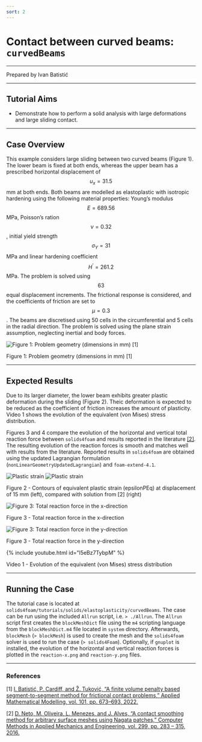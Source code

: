 ```yaml
---
sort: 2
---
```


# Contact between curved beams: `curvedBeams`

---

Prepared by Ivan Batistić

---

## Tutorial Aims

- Demonstrate how to perform a solid analysis with large deformations and large
  sliding contact.

---

## Case Overview

This example considers large sliding between two curved beams (Figure 1). The
lower beam is fixed at both ends, whereas the upper beam has a prescribed
horizontal displacement of $$u_x = 31.5$$ mm at both ends. Both beams are
modelled as elastoplastic with isotropic hardening using the following material
properties: Young’s modulus $$E = 689.56$$ MPa, Poisson’s ration $$\nu = 0.32$$,
initial yield strength $$\sigma_Y = 31$$ MPa and linear hardening coefficient
$$H^‘ = 261.2$$ MPa. The problem is solved using $$63$$ equal displacement
increments. The frictional response is considered, and the coefficients of
friction are set to $$\mu = 0.3$$. The beams are discretised using 50 cells in
the circumferential and 5 cells in the radial direction. The problem is solved
using the plane strain assumption, neglecting inertial and body forces.

![Figure 1: Problem geometry (dimensions in mm)
[1]](./images/curvedBeams-geometry.png)

Figure 1: Problem geometry (dimensions in mm) [1]

---

## Expected Results

Due to its larger diameter, the lower beam exhibits greater plastic deformation
during the sliding (Figure 2). Theic deformation is expected to be reduced as
the coefficient of friction increases the amount of plasticity. Video 1 shows
the evolution of the equivalent (von Mises) stress distribution.

Figures 3 and 4 compare the evolution of the horizontal and vertical total
reaction force between `solids4foam` and results reported in the literature
[[2]](https://www.sciencedirect.com/science/article/abs/pii/S0045782515003643).
The resulting evolution of the reaction forces is smooth and matches well with
results from the literature. Reported results in `solids4foam` are obtained
using the updated Lagrangian formulation (`nonLinearGeometryUpdatedLagrangian`)
and `foam-extend-4.1`.

![Plastic strain](./images/curvedBeams-epsilonPEq.png)
![Plastic strain](./images/curvedBeams-epsilonPEq_NetoEtAl.png)

Figure 2 - Contours of equivalent plastic strain (epsilonPEq) at
displacement of 15 mm (left), compared with solution from [2] (right)

![Figure 3: Total reaction force in the x-direction
](./images/curvedBeams-reaction-x.png)

Figure 3 - Total reaction force in the x-direction

![Figure 3: Total reaction force in the y-direction
](./images/curvedBeams-reaction-y.png)

Figure 3 - Total reaction force in the y-direction

{% include youtube.html id="l5eBz7TybpM" %}

Video 1 - Evolution of the equivalent (von Mises) stress distribution

---

## Running the Case

The tutorial case is located at
`solids4foam/tutorials/solids/elastoplasticity/curvedBeams`. The case can be run
using the included `Allrun` script, i.e. `> ./Allrun`. The `Allrun` script first
creates the `blockMeshDict` file using the `m4` scripting language from the
`blockMeshDict.m4` file located in `system` directory. Afterwards, `blockMesh`
(`> blockMesh`) is used to create the mesh and the `solids4foam` solver is used
to run the case (`> solids4Foam`). Optionally, if `gnuplot` is installed, the
evolution of the horizontal and vertical reaction forces is plotted in the
`reaction-x.png` and `reaction-y.png` files.

---

### References

[1]
[I. Batistić, P. Cardiff, and Ž. Tuković, “A finite volume penalty based
segment-to-segment method for frictional contact problems,” Applied
Mathematical Modelling, vol. 101, pp. 673–693,
2022.](https://www.sciencedirect.com/science/article/abs/pii/S0307904X21004248)

[2]
[D. Neto, M. Oliveira, L. Menezes, and J. Alves, “A contact smoothing method
for arbitrary surface meshes using Nagata patches,” Computer Methods in Applied
Mechanics and Engineering, vol. 299, pp. 283 – 315,
2016.](https://www.sciencedirect.com/science/article/abs/pii/S0045782515003643)
